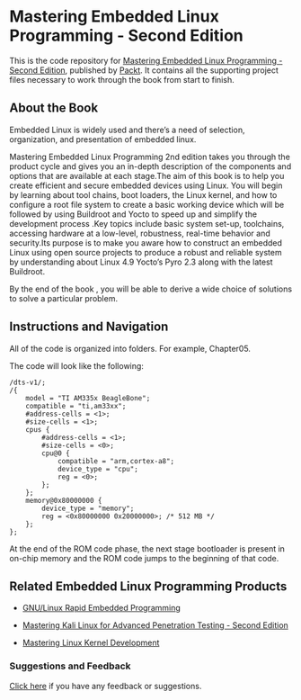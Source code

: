 # Mastering Embedded Linux Programming - Second Edition

This is the code repository for [Mastering Embedded Linux Programming - Second Edition](https://www.packtpub.com/networking-and-servers/mastering-embedded-linux-programming-second-edition?utm_source=github&utm_medium=repository&utm_campaign=9781787283282), published by [Packt](https://www.packtpub.com/?utm_source=github). It contains all the supporting project files necessary to work through the book from start to finish.

## About the Book
Embedded Linux is widely used and there’s a need of selection, organization, and presentation of embedded linux.

Mastering Embedded Linux Programming 2nd edition takes you through the product cycle and gives you an in-depth description of the components and options that are available at each stage.The aim of this book is to help you create efficient and secure embedded devices using Linux. You will begin by learning about tool chains, boot loaders, the Linux kernel, and how to configure a root file system to create a basic working device which will be followed by using Buildroot and Yocto to speed up and simplify the development process .Key topics include basic system set-up, toolchains, accessing hardware at a low-level, robustness, real-time behavior and security.Its purpose is to make you aware how to construct an embedded Linux using open source projects to produce a robust and reliable system by understanding about Linux 4.9 Yocto’s Pyro 2.3 along with the latest Buildroot.

By the end of the book , you will be able to derive a wide choice of solutions to solve a particular problem.

## Instructions and Navigation

All of the code is organized into folders. For example, Chapter05.


The code will look like the following:
```
/dts-v1/;
/{
    model = "TI AM335x BeagleBone";
    compatible = "ti,am33xx";
    #address-cells = <1>;
    #size-cells = <1>;
    cpus {
        #address-cells = <1>;
        #size-cells = <0>;
        cpu@0 {
            compatible = "arm,cortex-a8";
            device_type = "cpu";
            reg = <0>;
        };
    };
    memory@0x80000000 {
        device_type = "memory";
        reg = <0x80000000 0x20000000>; /* 512 MB */
    };
};
```

At the end of the ROM code phase, the next stage bootloader is present in on-chip memory and the ROM code jumps to the beginning of that code.

## Related Embedded Linux Programming Products

* [GNU/Linux Rapid Embedded Programming](https://www.packtpub.com/hardware-and-creative/gnulinux-rapid-embedded-programming?utm_source=github&utm_medium=repository&utm_campaign=9781786461803)

* [Mastering Kali Linux for Advanced Penetration Testing - Second Edition](https://www.packtpub.com/networking-and-servers/mastering-kali-linux-advanced-penetration-testing-second-edition?utm_source=github&utm_medium=repository&utm_campaign=9781787120235)

* [Mastering Linux Kernel Development](https://www.packtpub.com/application-development/mastering-linux-kernel-development?utm_source=github&utm_medium=repository&utm_campaign=9781785883057)

### Suggestions and Feedback

[Click here](https://docs.google.com/forms/d/e/1FAIpQLSe5qwunkGf6PUvzPirPDtuy1Du5Rlzew23UBp2S-P3wB-GcwQ/viewform) if you have any feedback or suggestions.
